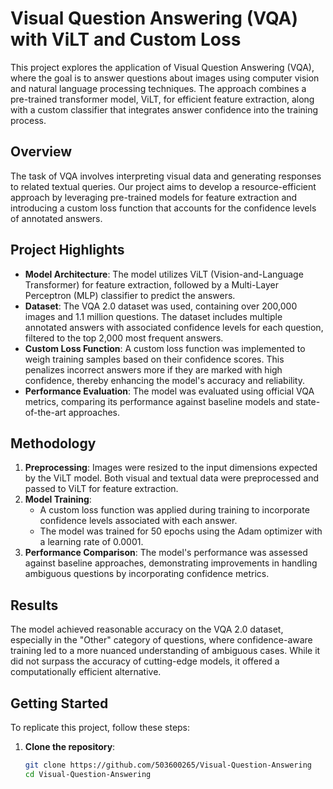 # Visual Question Answering (VQA) with ViLT and Custom Loss

This project explores the application of Visual Question Answering (VQA), where the goal is to answer questions about images using computer vision and natural language processing techniques. The approach combines a pre-trained transformer model, ViLT, for efficient feature extraction, along with a custom classifier that integrates answer confidence into the training process.

## Overview

The task of VQA involves interpreting visual data and generating responses to related textual queries. Our project aims to develop a resource-efficient approach by leveraging pre-trained models for feature extraction and introducing a custom loss function that accounts for the confidence levels of annotated answers.

## Project Highlights

- **Model Architecture**: The model utilizes ViLT (Vision-and-Language Transformer) for feature extraction, followed by a Multi-Layer Perceptron (MLP) classifier to predict the answers.
- **Dataset**: The VQA 2.0 dataset was used, containing over 200,000 images and 1.1 million questions. The dataset includes multiple annotated answers with associated confidence levels for each question, filtered to the top 2,000 most frequent answers.
- **Custom Loss Function**: A custom loss function was implemented to weigh training samples based on their confidence scores. This penalizes incorrect answers more if they are marked with high confidence, thereby enhancing the model's accuracy and reliability.
- **Performance Evaluation**: The model was evaluated using official VQA metrics, comparing its performance against baseline models and state-of-the-art approaches.

## Methodology

1. **Preprocessing**: Images were resized to the input dimensions expected by the ViLT model. Both visual and textual data were preprocessed and passed to ViLT for feature extraction.
2. **Model Training**:
   - A custom loss function was applied during training to incorporate confidence levels associated with each answer.
   - The model was trained for 50 epochs using the Adam optimizer with a learning rate of 0.0001.
3. **Performance Comparison**: The model's performance was assessed against baseline approaches, demonstrating improvements in handling ambiguous questions by incorporating confidence metrics.

## Results

The model achieved reasonable accuracy on the VQA 2.0 dataset, especially in the "Other" category of questions, where confidence-aware training led to a more nuanced understanding of ambiguous cases. While it did not surpass the accuracy of cutting-edge models, it offered a computationally efficient alternative.

## Getting Started

To replicate this project, follow these steps:

1. **Clone the repository**:
   ```bash
   git clone https://github.com/503600265/Visual-Question-Answering
   cd Visual-Question-Answering
